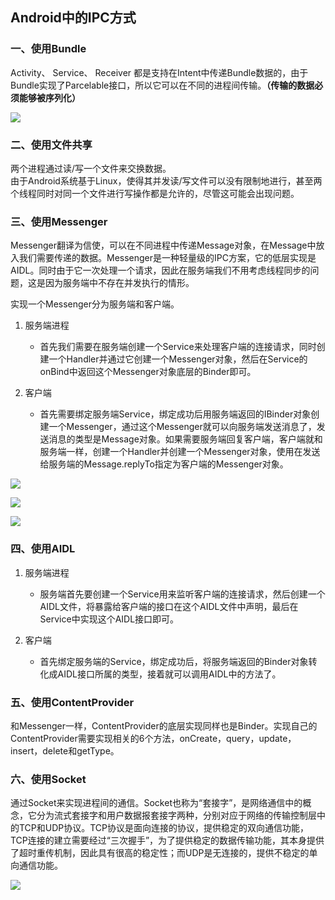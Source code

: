 ## Android中的IPC方式  
  
### 一、使用Bundle   
  
Activity、 Service、 Receiver 都是支持在Intent中传递Bundle数据的，由于Bundle实现了Parcelable接口，所以它可以在不同的进程间传输。**（传输的数据必须能够被序列化）**  
  
![](https://i.imgur.com/ID34SL2.jpg)   
  
### 二、使用文件共享   
  
两个进程通过读/写一个文件来交换数据。  
由于Android系统基于Linux，使得其并发读/写文件可以没有限制地进行，甚至两个线程同时对同一个文件进行写操作都是允许的，尽管这可能会出现问题。  
   
### 三、使用Messenger    
  
Messenger翻译为信使，可以在不同进程中传递Message对象，在Message中放入我们需要传递的数据。Messenger是一种轻量级的IPC方案，它的低层实现是AIDL。同时由于它一次处理一个请求，因此在服务端我们不用考虑线程同步的问题，这是因为服务端中不存在并发执行的情形。   
  
实现一个Messenger分为服务端和客户端。  
  
1. 服务端进程  
	* 首先我们需要在服务端创建一个Service来处理客户端的连接请求，同时创建一个Handler并通过它创建一个Messenger对象，然后在Service的onBind中返回这个Messenger对象底层的Binder即可。  

2. 客户端  
	* 首先需要绑定服务端Service，绑定成功后用服务端返回的IBinder对象创建一个Messenger，通过这个Messenger就可以向服务端发送消息了，发送消息的类型是Message对象。如果需要服务端回复客户端，客户端就和服务端一样，创建一个Handler并创建一个Messenger对象，使用在发送给服务端的Message.replyTo指定为客户端的Messenger对象。  

![](https://i.imgur.com/277U6o8.jpg)	  
    
![](https://i.imgur.com/uJdMS0q.jpg)
  
![](https://i.imgur.com/RVDmShJ.jpg)  


### 四、使用AIDL    
   
1. 服务端进程  
	* 服务端首先要创建一个Service用来监听客户端的连接请求，然后创建一个AIDL文件，将暴露给客户端的接口在这个AIDL文件中声明，最后在Service中实现这个AIDL接口即可。

2. 客户端  
	* 首先绑定服务端的Service，绑定成功后，将服务端返回的Binder对象转化成AIDL接口所属的类型，接着就可以调用AIDL中的方法了。      



### 五、使用ContentProvider    
   
和Messenger一样，ContentProvider的底层实现同样也是Binder。实现自己的ContentProvider需要实现相关的6个方法，onCreate，query，update，insert，delete和getType。   
   
### 六、使用Socket     
  
通过Socket来实现进程间的通信。Socket也称为“套接字”，是网络通信中的概念，它分为流式套接字和用户数据报套接字两种，分别对应于网络的传输控制层中的TCP和UDP协议。TCP协议是面向连接的协议，提供稳定的双向通信功能，TCP连接的建立需要经过“三次握手”，为了提供稳定的数据传输功能，其本身提供了超时重传机制，因此具有很高的稳定性；而UDP是无连接的，提供不稳定的单向通信功能。   
   
![](https://i.imgur.com/w0r1cdq.jpg)   
   
